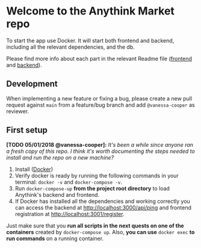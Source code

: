 # Welcome to the Anythink Market repo

To start the app use Docker. It will start both frontend and backend, including all the relevant dependencies, and the db.

Please find more info about each part in the relevant Readme file ([frontend](frontend/readme.md) and [backend](backend/README.md)).

## Development

When implementing a new feature or fixing a bug, please create a new pull request against `main` from a feature/bug branch and add `@vanessa-cooper` as reviewer.

## First setup

**[TODO 05/01/2018 @vanessa-cooper]:** _It's been a while since anyone ran a fresh copy of this repo. I think it's worth documenting the steps needed to install and run the repo on a new machine?_

1. Install ([Docker](https://docs.docker.com/get-docker/))
2. Verify docker is ready by running the following commands in your terminal: `docker -v` and `docker-compose -v`.
3. Run `docker-compose-up` **from the project root directory** to load Anythink's backend and frontend.
4. If Docker has installed all the dependencies and working correctly you can access the backend at <http://localhost:3000/api/ping> and frontend registration at <http://localhost:3001/register>.

Just make sure that you **run all scripts in the next quests on one of the containers** created by `docker-compose up`.  Also, **you can use** `docker exec` **to run commands** on a running container.
